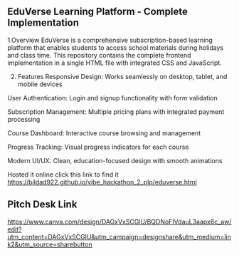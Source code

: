 ## EduVerse Learning Platform - Complete Implementation
1.Overview
EduVerse is a comprehensive subscription-based learning platform that enables students to access school materials during holidays and class time. This repository contains the complete frontend implementation in a single HTML file with integrated CSS and JavaScript.

2. Features
Responsive Design: Works seamlessly on desktop, tablet, and mobile devices

User Authentication: Login and signup functionality with form validation

Subscription Management: Multiple pricing plans with integrated payment processing

Course Dashboard: Interactive course browsing and management

Progress Tracking: Visual progress indicators for each course

Modern UI/UX: Clean, education-focused design with smooth animations

Hosted it online
click this link to find it https://bildad922.github.io/vibe_hackathon_2_plp/eduverse.html
## Pitch Desk Link
https://www.canva.com/design/DAGxVxSCGlU/BQDNoFIVdauL3aapx6c_aw/edit?utm_content=DAGxVxSCGlU&utm_campaign=designshare&utm_medium=link2&utm_source=sharebutton

